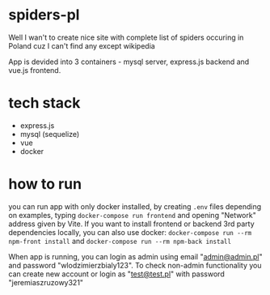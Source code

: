 # spiders-pl

Well I wan't to create nice site with complete list of spiders occuring in Poland cuz I can't find any except wikipedia

App is devided into 3 containers - mysql server, express.js backend and vue.js frontend.

# tech stack

- express.js
- mysql (sequelize)
- vue
- docker

# how to run

you can run app with only docker installed, by creating `.env` files depending on examples, typing `docker-compose run frontend` and opening "Network" address given by Vite. If you want to install frontend or backend 3rd party dependencies locally, you can also use docker: `docker-compose run --rm npm-front install` and `docker-compose run --rm npm-back install`

When app is running, you can login as admin using email "admin@admin.pl" and password "wlodzimierzbialy123". To check non-admin functionality you can create new account or login as "test@test.pl" with password "jeremiaszruzowy321"
